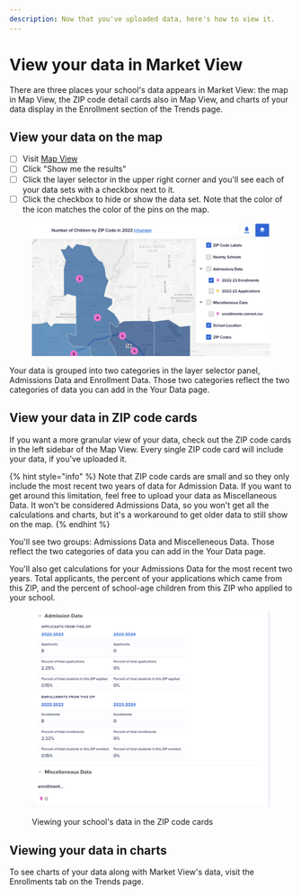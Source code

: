 ```yaml
---
description: Now that you've uploaded data, here's how to view it.
---
```


# View your data in Market View

There are three places your school's data appears in Market View: the map in Map View, the ZIP code detail cards also in Map View, and charts of your data display in the Enrollment section of the Trends page.

## View your data on the map

* [ ] Visit [Map View](https://marketview.nais.org/map)
* [ ] Click "Show me the results"
* [ ] Click the layer selector in the upper right corner and you'll see each of your data sets with a checkbox next to it.&#x20;
* [ ] Click the checkbox to hide or show the data set. Note that the color of the icon matches the color of the pins on the map.

<figure><img src="../../.gitbook/assets/image (7).png" alt=""><figcaption></figcaption></figure>

Your data is grouped into two categories in the layer selector panel, Admissions Data and Enrollment Data. Those two categories reflect the two categories of data you can add in the Your Data page.

## View your data in ZIP code cards

If you want a more granular view of your data, check out the ZIP code cards in the left sidebar of the Map View. Every single ZIP code card will include your data, if you've uploaded it.

{% hint style="info" %}
Note that ZIP code cards are small and so they only include the most recent two years of data for Admission Data. If you want to get around this limitation, feel free to upload your data as Miscellaneous Data. It won't be considered Admissions Data, so you won't get all the calculations and charts, but it's a workaround to get older data to still show on the map.
{% endhint %}

You'll see two groups: Admissions Data and Miscelleneous Data. Those reflect the two categories of data you can add in the Your Data page.

You'll also get calculations for your Admissions Data for the most recent two years. Total applicants, the percent of your applications which came from this ZIP, and the percent of school-age children from this ZIP who applied to your school.

<figure><img src="../../.gitbook/assets/image (9).png" alt=""><figcaption><p>Viewing your school's data in the ZIP code cards</p></figcaption></figure>

## Viewing your data in charts

To see charts of your data along with Market View's data, visit the Enrollments tab on the Trends page.

